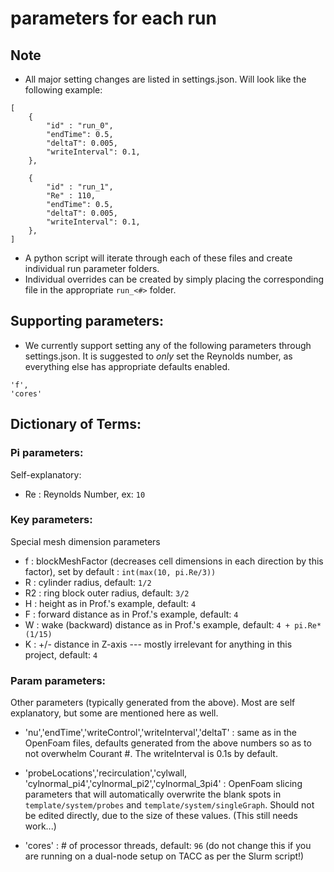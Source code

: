 # parameters for each run

## Note

- All major setting changes are listed in settings.json. Will look like the following example:
```
[
    {
        "id" : "run_0",
        "endTime": 0.5,
        "deltaT": 0.005,
        "writeInterval": 0.1,
    },

    {
        "id" : "run_1",
        "Re" : 110,
        "endTime": 0.5,
        "deltaT": 0.005,
        "writeInterval": 0.1,
    },
]
```
- A python script will iterate through each of these files and create individual run parameter folders.
- Individual overrides can be created by simply placing the corresponding file in the appropriate `run_<#>` folder.

## Supporting parameters:

- We currently support setting any of the following parameters through settings.json. It is suggested to <i>only</i> set the Reynolds number, as everything else has appropriate defaults enabled.
```
'f',
'cores'
```

## Dictionary of Terms:

### Pi parameters:  

Self-explanatory:

- Re : Reynolds Number, ex: `10`

### Key parameters:

Special mesh dimension parameters

- f : blockMeshFactor (decreases cell dimensions in each direction by this factor), set by default : `int(max(10, pi.Re/3))`
- R : cylinder radius, default: `1/2`
- R2 : ring block outer radius, default: `3/2`
- H : height as in Prof.'s example, default: `4`
- F : forward distance as in Prof.'s example, default: `4`
- W : wake (backward) distance as in Prof.'s example, default: `4 + pi.Re*(1/15)`
- K : +/- distance in Z-axis --- mostly irrelevant for anything in this project, default: `4`

### Param parameters:

Other parameters (typically generated from the above). Most are self explanatory, but some are mentioned here as well.

- 'nu','endTime','writeControl','writeInterval','deltaT' : same as in the OpenFoam files, defaults generated from the above numbers so as to not overwhelm Courant #. The writeInterval is 0.1s by default.

- 'probeLocations','recirculation','cylwall, 'cylnormal_pi4','cylnormal_pi2','cylnormal_3pi4' : OpenFoam slicing parameters that will automatically overwrite the blank spots in `template/system/probes` and `template/system/singleGraph`. Should not be edited directly, due to the size of these values. (This still needs work...)

- 'cores' : # of processor threads, default: `96` (do not change this if you are running on a dual-node setup on TACC as per the Slurm script!)
